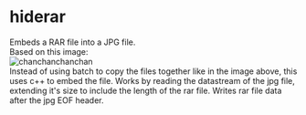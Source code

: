 
# hiderar
Embeds a RAR file into a JPG file.</br>
Based on this image: </br>
![chanchanchanchan](https://i.imgur.com/u0rgD.jpg)
</br>
Instead of using batch to copy the files together like in the image above, this uses c++ to embed the file. Works by reading the datastream of the jpg file, extending it's size to include the length of the rar file. Writes rar file data after the jpg EOF header. </br>
